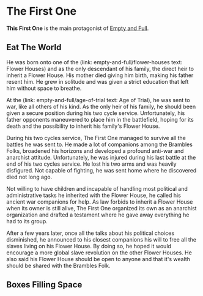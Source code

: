 # The First One

**This First One** is the main protagonist of [Empty and Full](empty-and-full.html).

## Eat The World

He was born onto one of the (link: empty-and-full/flower-houses text: Flower Houses) and as the only descendant of his family, the direct heir to inherit a Flower House. His mother died giving him birth, making his father resent him. He grew in solitude and was given a strict education that left him without space to breathe.

At the (link: empty-and-full/age-of-trial text: Age of Trial), he was sent to war, like all others of his kind. As the only heir of his family, he should been given a secure position during his two cycle service. Unfortunately, his father opponents maneuvered to place him in the battlefield, hoping for its death and the possibility to inherit his family's Flower House.

During his two cycles service, The First One managed to survive all the battles he was sent to. He made a lot of companions among the Brambles Folks, broadened his horizons and developed a profound anti-war and anarchist attitude. Unfortunately, he was injured during his last battle at the end of his two cycles service. He lost his two arms and was heavily disfigured. Not capable of fighting, he was sent home where he discovered died not long ago.

Not willing to have children and incapable of handling most political and administrative tasks he inherited with the Flower House, he called his ancient war companions for help. As law forbids to inherit a Flower House when its owner is still alive, The First One organized its own as an anarchist organization and drafted a testament where he gave away everything he had to its group.

After a few years later, once all the talks about his political choices disminished, he announced to his closest companions his will to free all the slaves living on his Flower House. By doing so, he hoped it would encourage a more global slave revolution on the other Flower Houses. He also said his Flower House should be open to anyone and that it's wealth should be shared with the Brambles Folk.

## Boxes Filling Space
